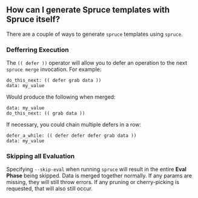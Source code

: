 ## How can I generate Spruce templates with Spruce itself?

There are a couple of ways to generate `spruce` templates using `spruce`.

### Defferring Execution

The `(( defer ))` operator will allow you to defer an operation to the next
`spruce merge` invocation. For example:

```
do_this_next: (( defer grab data ))
data: my_value
```

Would produce the following when merged:

```
data: my_value
do_this_next: (( grab data ))
```

If necessary, you could chain multiple defers in a row:

```
defer_a_while: (( defer defer defer grab data ))
data: my_value
```

### Skipping all Evaluation

Specifying `--skip-eval` when running `spruce` will result in the entire
**Eval Phase** being skipped. Data is merged together normally. If any params
are missing, they will still throw errors. If any pruning or cherry-picking
is requested, that will also still occur.
